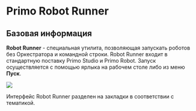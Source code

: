 # Primo Robot Runner

## Базовая информация

**Robot Runner** - специальная утилита, позволяющая запускать роботов без Оркестратора и командной строки. Robot Runner входит в стандартную поставку Primo Studio и Primo Robot. Запуск осуществляется с помощью ярлыка на рабочем столе либо из меню **Пуск**.

![](<../.gitbook/assets/image (491).png>)

Интерфейс Robot Runner разделен на закладки в соответствии с тематикой.
